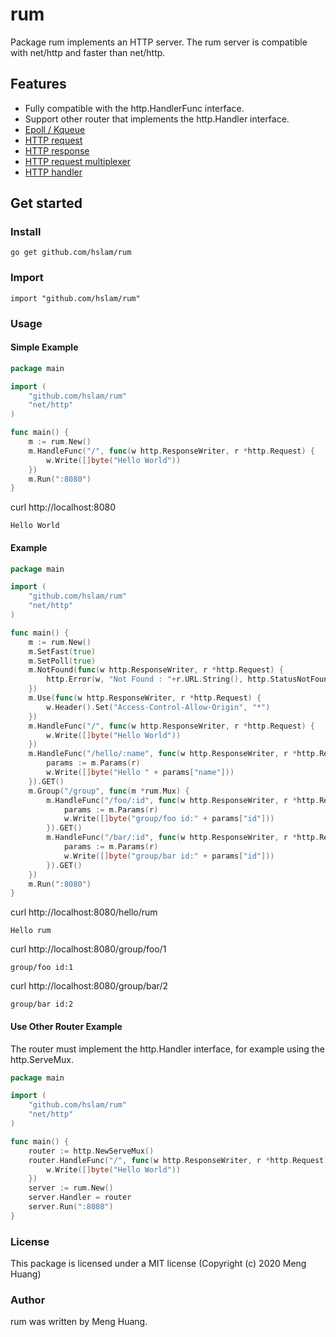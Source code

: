 # rum
Package rum implements an HTTP server. The rum server is compatible with net/http and faster than net/http.

## Features
* Fully compatible with the http.HandlerFunc interface.
* Support other router that implements the http.Handler interface.
* [Epoll / Kqueue](https://github.com/hslam/netpoll "netpoll")
* [HTTP request](https://github.com/hslam/request "request")
* [HTTP response](https://github.com/hslam/request "response")
* [HTTP request multiplexer](https://github.com/hslam/mux "mux")
* [HTTP handler](https://github.com/hslam/handler "handler")

## Get started

### Install
```
go get github.com/hslam/rum
```
### Import
```
import "github.com/hslam/rum"
```

### Usage
#### Simple Example
```go
package main

import (
	"github.com/hslam/rum"
	"net/http"
)

func main() {
	m := rum.New()
	m.HandleFunc("/", func(w http.ResponseWriter, r *http.Request) {
		w.Write([]byte("Hello World"))
	})
	m.Run(":8080")
}
```

curl http://localhost:8080
```
Hello World
```

#### Example
```go
package main

import (
	"github.com/hslam/rum"
	"net/http"
)

func main() {
	m := rum.New()
	m.SetFast(true)
	m.SetPoll(true)
	m.NotFound(func(w http.ResponseWriter, r *http.Request) {
		http.Error(w, "Not Found : "+r.URL.String(), http.StatusNotFound)
	})
	m.Use(func(w http.ResponseWriter, r *http.Request) {
		w.Header().Set("Access-Control-Allow-Origin", "*")
	})
	m.HandleFunc("/", func(w http.ResponseWriter, r *http.Request) {
		w.Write([]byte("Hello World"))
	})
	m.HandleFunc("/hello/:name", func(w http.ResponseWriter, r *http.Request) {
		params := m.Params(r)
		w.Write([]byte("Hello " + params["name"]))
	}).GET()
	m.Group("/group", func(m *rum.Mux) {
		m.HandleFunc("/foo/:id", func(w http.ResponseWriter, r *http.Request) {
			params := m.Params(r)
			w.Write([]byte("group/foo id:" + params["id"]))
		}).GET()
		m.HandleFunc("/bar/:id", func(w http.ResponseWriter, r *http.Request) {
			params := m.Params(r)
			w.Write([]byte("group/bar id:" + params["id"]))
		}).GET()
	})
	m.Run(":8080")
}
```

curl http://localhost:8080/hello/rum
```
Hello rum
```

curl http://localhost:8080/group/foo/1
```
group/foo id:1
```

curl http://localhost:8080/group/bar/2
```
group/bar id:2
```

#### Use Other Router Example
The router must implement the http.Handler interface, for example using the http.ServeMux.
```go
package main

import (
	"github.com/hslam/rum"
	"net/http"
)

func main() {
	router := http.NewServeMux()
	router.HandleFunc("/", func(w http.ResponseWriter, r *http.Request) {
		w.Write([]byte("Hello World"))
	})
	server := rum.New()
	server.Handler = router
	server.Run(":8080")
}
```

### License
This package is licensed under a MIT license (Copyright (c) 2020 Meng Huang)

### Author
rum was written by Meng Huang.

